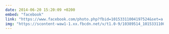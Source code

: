 ```yaml
---
date: 2014-06-20 15:20:09 +0200
embed: "facebook"
link: "https://www.facebook.com/photo.php?fbid=10153311004197524&set=a.10150345935997524.424350.558382523&type=3"
img: "https://scontent-waw1-1.xx.fbcdn.net/v/t1.0-9/10389514_10153311004197524_8207407917390824232_n.jpg?oh=17aa48019e7b187eac5ebe77c93d9b62&oe=594EECDD"
---
```

